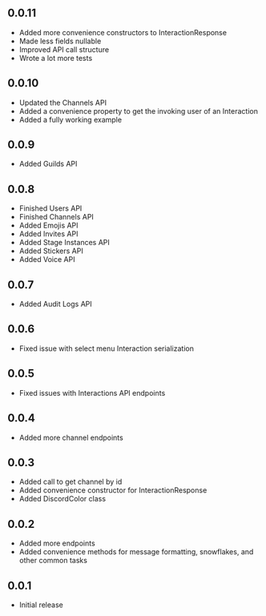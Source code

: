 ## 0.0.11
- Added more convenience constructors to InteractionResponse
- Made less fields nullable
- Improved API call structure
- Wrote a lot more tests

## 0.0.10
- Updated the Channels API
- Added a convenience property to get the invoking user of an Interaction
- Added a fully working example

## 0.0.9
- Added Guilds API

## 0.0.8
- Finished Users API
- Finished Channels API
- Added Emojis API
- Added Invites API
- Added Stage Instances API
- Added Stickers API
- Added Voice API

## 0.0.7
- Added Audit Logs API

## 0.0.6
- Fixed issue with select menu Interaction serialization

## 0.0.5
- Fixed issues with Interactions API endpoints

## 0.0.4
- Added more channel endpoints

## 0.0.3
- Added call to get channel by id
- Added convenience constructor for InteractionResponse
- Added DiscordColor class

## 0.0.2
- Added more endpoints
- Added convenience methods for message formatting, snowflakes, and other common tasks

## 0.0.1
- Initial release